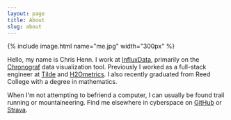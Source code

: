 ```yaml
---
layout: page
title: About
slug: about
---
```


{% include image.html name="me.jpg" width="300px" %}

Hello, my name is Chris Henn. I work at [InfluxData][influx], primarily on the [Chronograf][chronograf] data visualization tool. Previously I worked as a full-stack engineer at [Tilde][tilde] and [H2Ometrics][h2ometrics]. I also recently graduated from Reed College with a degree in mathematics.

When I'm not attempting to befriend a computer, I can usually be found trail running or mountaineering. Find me elsewhere in cyberspace on [GitHub][github] or [Strava][strava].

[influx]: https://github.com/influxdata
[chronograf]: https://github.com/influxdata/chronograf
[tilde]: http://www.tilde.io
[h2ometrics]: https://www.h2ometrics.com
[strava]: https://www.strava.com/athletes/163049
[github]: https://github.com/chnn
